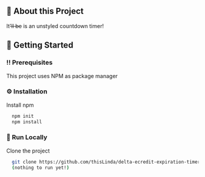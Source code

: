 
## :star2: About this Project
It~~'ll be~~ is an unstyled countdown timer!



## :toolbox: Getting Started

### :bangbang: Prerequisites

This project uses NPM as package manager


### :gear: Installation

Install npm

```bash
  npm init
  npm install
```

### :running: Run Locally

Clone the project

```bash
  git clone https://github.com/thisLinda/delta-ecredit-expiration-timer
  (nothing to run yet!)
```

